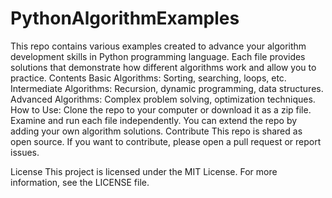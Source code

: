 # PythonAlgorithmExamples
This repo contains various examples created to advance your algorithm development skills in Python programming language. Each file provides solutions that demonstrate how different algorithms work and allow you to practice. 
Contents 
Basic Algorithms: Sorting, searching, loops, etc. 
Intermediate Algorithms: Recursion, dynamic programming, data structures. 
Advanced Algorithms: Complex problem solving, optimization techniques. How to Use: Clone the repo to your computer or download it as a zip file. Examine and run each file independently. You can extend the repo by adding your own algorithm solutions. Contribute This repo is shared as open source. If you want to contribute, please open a pull request or report issues.

License This project is licensed under the MIT License. For more information, see the LICENSE file.
